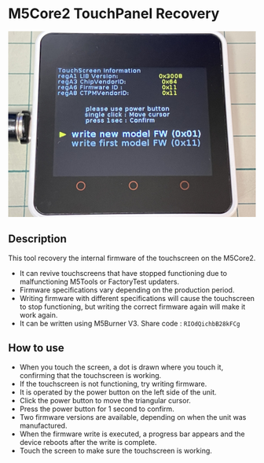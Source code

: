# M5Core2 TouchPanel Recovery

![image](./doc/top_image.jpg)

## Description

This tool recovery the internal firmware of the touchscreen on the M5Core2.

 - It can revive touchscreens that have stopped functioning due to malfunctioning M5Tools or FactoryTest updaters.
 - Firmware specifications vary depending on the production period.
 - Writing firmware with different specifications will cause the touchscreen to stop functioning, but writing the correct firmware again will make it work again.
 - It can be written using M5Burner V3. Share code : `RIOdQichbB28kFCg`

## How to use

 - When you touch the screen, a dot is drawn where you touch it, confirming that the touchscreen is working.
 - If the touchscreen is not functioning, try writing firmware.
 - It is operated by the power button on the left side of the unit.
 - Click the power button to move the triangular cursor.
 - Press the power button for 1 second to confirm.
 - Two firmware versions are available, depending on when the unit was manufactured.
 - When the firmware write is executed, a progress bar appears and the device reboots after the write is complete.
 - Touch the screen to make sure the touchscreen is working.

